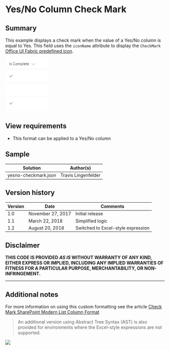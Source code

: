 # Yes/No Column Check Mark

## Summary
This example displays a check mark when the value of a Yes/No column is equal to Yes. This field uses the `iconName` attribute to display the `CheckMark` [Office UI Fabric predefined icon](https://developer.microsoft.com/en-us/fabric#/styles/icons).

![screenshot of the sample](./screenshot.png)

## View requirements
- This format can be applied to a Yes/No column

## Sample

Solution|Author(s)
--------|---------
yesno-checkmark.json | Travis Lingenfelder

## Version history

Version|Date|Comments
-------|----|--------
1.0|November 27, 2017|Initial release
1.1|March 22, 2018|Simplified logic
1.2|August 20, 2018|Switched to Excel-style expression

## Disclaimer
**THIS CODE IS PROVIDED *AS IS* WITHOUT WARRANTY OF ANY KIND, EITHER EXPRESS OR IMPLIED, INCLUDING ANY IMPLIED WARRANTIES OF FITNESS FOR A PARTICULAR PURPOSE, MERCHANTABILITY, OR NON-INFRINGEMENT.**

---

## Additional notes

For more information on using this custom formatting see the article [Check Mark SharePoint Modern List Column Format](http://www.constellationsolutions.com/how-to/check-mark-sharepoint-modern-list-column-format/)

> An additional version using Abstract Tree Syntax (AST) is also provided for environments where the Excel-style expressions are not supported.

<img src="https://telemetry.sharepointpnp.com/sp-dev-list-formatting/column-samples/yesno-checkmark" />